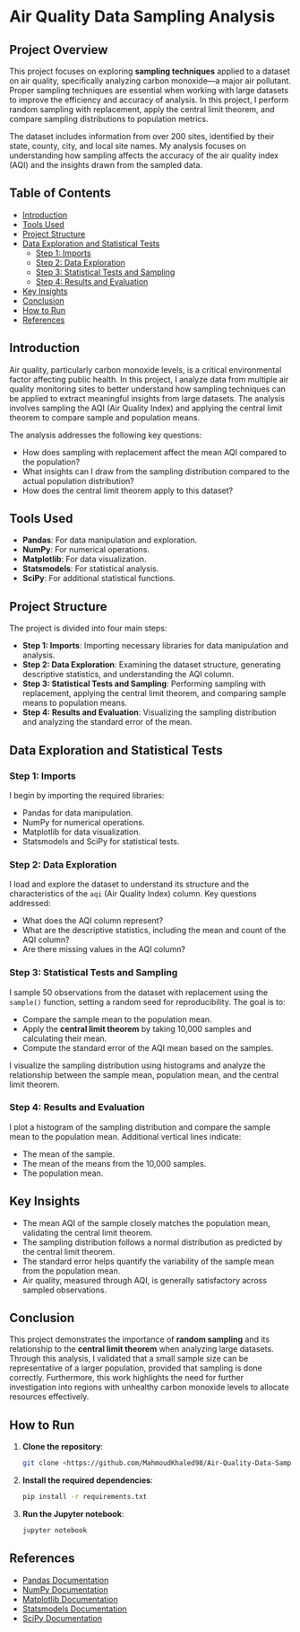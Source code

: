 # Air Quality Data Sampling Analysis

## Project Overview

This project focuses on exploring **sampling techniques** applied to a dataset on air quality, specifically analyzing carbon monoxide—a major air pollutant. Proper sampling techniques are essential when working with large datasets to improve the efficiency and accuracy of analysis. In this project, I perform random sampling with replacement, apply the central limit theorem, and compare sampling distributions to population metrics.

The dataset includes information from over 200 sites, identified by their state, county, city, and local site names. My analysis focuses on understanding how sampling affects the accuracy of the air quality index (AQI) and the insights drawn from the sampled data.

## Table of Contents

- [Introduction](#introduction)
- [Tools Used](#tools-used)
- [Project Structure](#project-structure)
- [Data Exploration and Statistical Tests](#data-exploration-and-statistical-tests)
  - [Step 1: Imports](#step-1-imports)
  - [Step 2: Data Exploration](#step-2-data-exploration)
  - [Step 3: Statistical Tests and Sampling](#step-3-statistical-tests-and-sampling)
  - [Step 4: Results and Evaluation](#step-4-results-and-evaluation)
- [Key Insights](#key-insights)
- [Conclusion](#conclusion)
- [How to Run](#how-to-run)
- [References](#references)

## Introduction

Air quality, particularly carbon monoxide levels, is a critical environmental factor affecting public health. In this project, I analyze data from multiple air quality monitoring sites to better understand how sampling techniques can be applied to extract meaningful insights from large datasets. The analysis involves sampling the AQI (Air Quality Index) and applying the central limit theorem to compare sample and population means.

The analysis addresses the following key questions:
- How does sampling with replacement affect the mean AQI compared to the population?
- What insights can I draw from the sampling distribution compared to the actual population distribution?
- How does the central limit theorem apply to this dataset?

## Tools Used

- **Pandas**: For data manipulation and exploration.
- **NumPy**: For numerical operations.
- **Matplotlib**: For data visualization.
- **Statsmodels**: For statistical analysis.
- **SciPy**: For additional statistical functions.

## Project Structure

The project is divided into four main steps:
- **Step 1: Imports**: Importing necessary libraries for data manipulation and analysis.
- **Step 2: Data Exploration**: Examining the dataset structure, generating descriptive statistics, and understanding the AQI column.
- **Step 3: Statistical Tests and Sampling**: Performing sampling with replacement, applying the central limit theorem, and comparing sample means to population means.
- **Step 4: Results and Evaluation**: Visualizing the sampling distribution and analyzing the standard error of the mean.

## Data Exploration and Statistical Tests

### Step 1: Imports
I begin by importing the required libraries:
- Pandas for data manipulation.
- NumPy for numerical operations.
- Matplotlib for data visualization.
- Statsmodels and SciPy for statistical tests.

### Step 2: Data Exploration
I load and explore the dataset to understand its structure and the characteristics of the `aqi` (Air Quality Index) column. Key questions addressed:
- What does the AQI column represent?
- What are the descriptive statistics, including the mean and count of the AQI column?
- Are there missing values in the AQI column?

### Step 3: Statistical Tests and Sampling
I sample 50 observations from the dataset with replacement using the `sample()` function, setting a random seed for reproducibility. The goal is to:
- Compare the sample mean to the population mean.
- Apply the **central limit theorem** by taking 10,000 samples and calculating their mean.
- Compute the standard error of the AQI mean based on the samples.

I visualize the sampling distribution using histograms and analyze the relationship between the sample mean, population mean, and the central limit theorem.

### Step 4: Results and Evaluation
I plot a histogram of the sampling distribution and compare the sample mean to the population mean. Additional vertical lines indicate:
- The mean of the sample.
- The mean of the means from the 10,000 samples.
- The population mean.

## Key Insights

- The mean AQI of the sample closely matches the population mean, validating the central limit theorem.
- The sampling distribution follows a normal distribution as predicted by the central limit theorem.
- The standard error helps quantify the variability of the sample mean from the population mean.
- Air quality, measured through AQI, is generally satisfactory across sampled observations.

## Conclusion

This project demonstrates the importance of **random sampling** and its relationship to the **central limit theorem** when analyzing large datasets. Through this analysis, I validated that a small sample size can be representative of a larger population, provided that sampling is done correctly. Furthermore, this work highlights the need for further investigation into regions with unhealthy carbon monoxide levels to allocate resources effectively.

## How to Run

1. **Clone the repository**:

    ```bash
    git clone <https://github.com/MahmoudKhaled98/Air-Quality-Data-Sampling-Analysis.git>
    ```

2. **Install the required dependencies**:

    ```bash
    pip install -r requirements.txt
    ```

3. **Run the Jupyter notebook**:

    ```bash
    jupyter notebook
    ```

## References

- [Pandas Documentation](https://pandas.pydata.org/)
- [NumPy Documentation](https://numpy.org/)
- [Matplotlib Documentation](https://matplotlib.org/)
- [Statsmodels Documentation](https://www.statsmodels.org/)
- [SciPy Documentation](https://scipy.org/)
